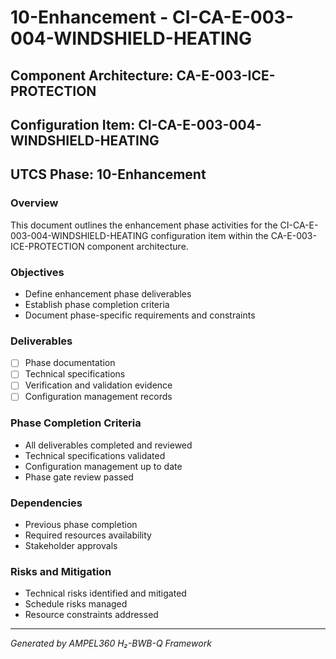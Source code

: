 # 10-Enhancement - CI-CA-E-003-004-WINDSHIELD-HEATING

## Component Architecture: CA-E-003-ICE-PROTECTION
## Configuration Item: CI-CA-E-003-004-WINDSHIELD-HEATING
## UTCS Phase: 10-Enhancement

### Overview
This document outlines the enhancement phase activities for the CI-CA-E-003-004-WINDSHIELD-HEATING configuration item within the CA-E-003-ICE-PROTECTION component architecture.

### Objectives
- Define enhancement phase deliverables
- Establish phase completion criteria
- Document phase-specific requirements and constraints

### Deliverables
- [ ] Phase documentation
- [ ] Technical specifications
- [ ] Verification and validation evidence
- [ ] Configuration management records

### Phase Completion Criteria
- All deliverables completed and reviewed
- Technical specifications validated
- Configuration management up to date
- Phase gate review passed

### Dependencies
- Previous phase completion
- Required resources availability
- Stakeholder approvals

### Risks and Mitigation
- Technical risks identified and mitigated
- Schedule risks managed
- Resource constraints addressed

---
*Generated by AMPEL360 H₂-BWB-Q Framework*
